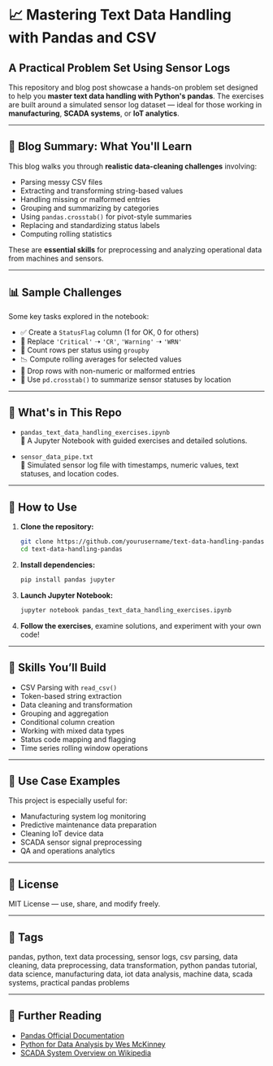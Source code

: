 
# 📈 Mastering Text Data Handling with Pandas and CSV  
## A Practical Problem Set Using Sensor Logs

This repository and blog post showcase a hands-on problem set designed to help you **master text data handling with Python's pandas**. The exercises are built around a simulated sensor log dataset — ideal for those working in **manufacturing**, **SCADA systems**, or **IoT analytics**.

---

## 🧠 Blog Summary: What You'll Learn

This blog walks you through **realistic data-cleaning challenges** involving:

- Parsing messy CSV files
- Extracting and transforming string-based values
- Handling missing or malformed entries
- Grouping and summarizing by categories
- Using `pandas.crosstab()` for pivot-style summaries
- Replacing and standardizing status labels
- Computing rolling statistics

These are **essential skills** for preprocessing and analyzing operational data from machines and sensors.

---

## 📊 Sample Challenges

Some key tasks explored in the notebook:

- ✅ Create a `StatusFlag` column (1 for OK, 0 for others)
- 🔁 Replace `'Critical'` ➝ `'CR'`, `'Warning'` ➝ `'WRN'`
- 📌 Count rows per status using `groupby`
- 📉 Compute rolling averages for selected values
- 🧹 Drop rows with non-numeric or malformed entries
- 🧮 Use `pd.crosstab()` to summarize sensor statuses by location

---

## 📂 What's in This Repo

- `pandas_text_data_handling_exercises.ipynb`  
  📒 A Jupyter Notebook with guided exercises and detailed solutions.

- `sensor_data_pipe.txt`  
  📄 Simulated sensor log file with timestamps, numeric values, text statuses, and location codes.

---

## 🚀 How to Use

1. **Clone the repository:**

   ```bash
   git clone https://github.com/yourusername/text-data-handling-pandas.git
   cd text-data-handling-pandas
   ```

2. **Install dependencies:**

   ```bash
   pip install pandas jupyter
   ```

3. **Launch Jupyter Notebook:**

   ```bash
   jupyter notebook pandas_text_data_handling_exercises.ipynb
   ```

4. **Follow the exercises**, examine solutions, and experiment with your own code!

---

## 🧰 Skills You’ll Build

- CSV Parsing with `read_csv()`
- Token-based string extraction
- Data cleaning and transformation
- Grouping and aggregation
- Conditional column creation
- Working with mixed data types
- Status code mapping and flagging
- Time series rolling window operations

---

## 💼 Use Case Examples

This project is especially useful for:

- Manufacturing system log monitoring
- Predictive maintenance data preparation
- Cleaning IoT device data
- SCADA sensor signal preprocessing
- QA and operations analytics

---

## 📜 License

MIT License — use, share, and modify freely.

---

## 🔖 Tags

pandas, python, text data processing, sensor logs, csv parsing, data cleaning, data preprocessing, data transformation, python pandas tutorial, data science, manufacturing data, iot data analysis, machine data, scada systems, practical pandas problems

---

## 🔗 Further Reading

- [Pandas Official Documentation](https://pandas.pydata.org/)
- [Python for Data Analysis by Wes McKinney](https://wesmckinney.com/book/)
- [SCADA System Overview on Wikipedia](https://en.wikipedia.org/wiki/SCADA)

